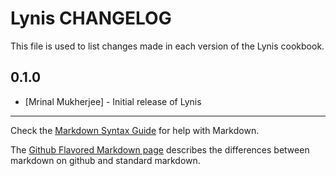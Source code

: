 # Lynis CHANGELOG

This file is used to list changes made in each version of the Lynis cookbook.

## 0.1.0
- [Mrinal Mukherjee] - Initial release of Lynis

- - -
Check the [Markdown Syntax Guide](http://daringfireball.net/projects/markdown/syntax) for help with Markdown.

The [Github Flavored Markdown page](http://github.github.com/github-flavored-markdown/) describes the differences between markdown on github and standard markdown.
